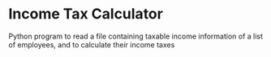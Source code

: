 # Income Tax Calculator
Python program to read a file containing taxable income information of a list of employees, and to calculate their income taxes
